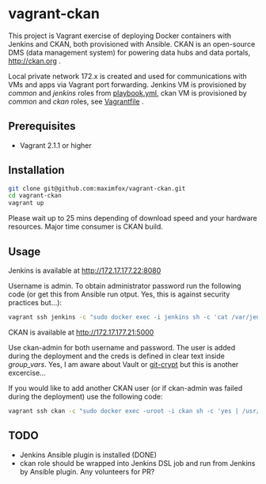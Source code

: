 # vagrant-ckan
This project is Vagrant exercise of deploying Docker containers with Jenkins and CKAN, both provisioned with Ansible.
CKAN is an open-source DMS (data management system) for powering data hubs and data portals, http://ckan.org .

Local private network 172.x is created and used for communications with VMs and apps via Vagrant port forwarding. Jenkins VM is provisioned
by _common_ and _jenkins_ roles from [playbook.yml](playbook.yml), ckan VM is provisioned by _common_ and _ckan_ roles, see [Vagrantfile](Vagrantfile) .

## Prerequisites

- Vagrant 2.1.1 or higher

## Installation

```bash
git clone git@github.com:maximfox/vagrant-ckan.git
cd vagrant-ckan
vagrant up
```

Please wait up to 25 mins depending of download speed and your hardware resources. Major time consumer is CKAN build.

## Usage

Jenkins is available at http://172.17.177.22:8080

Username is admin. To obtain administrator password run the following code (or get this from Ansible run otput. Yes, this is against security practices but...):

```bash
vagrant ssh jenkins -c "sudo docker exec -i jenkins sh -c 'cat /var/jenkins_home/secrets/initialAdminPassword'"
```

CKAN is available at http://172.17.177.21:5000

Use ckan-admin for both username and password. The user is added during the deployment and the creds is defined in
clear text inside _group_vars_. Yes, I am aware about Vault or [git-crypt](https://github.com/AGWA/git-crypt) but this is another excercise...

If you would like to add another CKAN user (or if ckan-admin was failed during the deployment) use the following code:

```bash
vagrant ssh ckan -c "sudo docker exec -uroot -i ckan sh -c 'yes | /usr/local/bin/ckan-paster --plugin=ckan sysadmin -c /etc/ckan/production.ini add ckan-admin email=ckan@example.org password=ckan-admin'"
```

## TODO

- Jenkins Ansible plugin is installed (DONE)
- ckan role should be wrapped into Jenkins DSL job and run from Jenkins by Ansible plugin. Any volunteers for PR?
